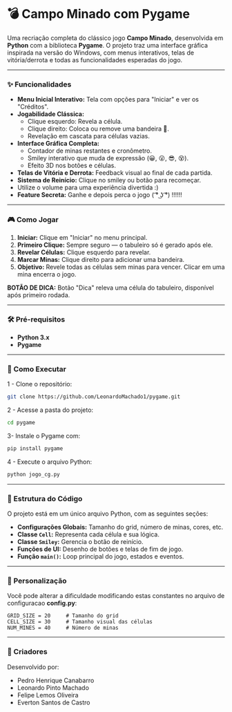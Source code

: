 # 💣 Campo Minado com Pygame

Uma recriação completa do clássico jogo **Campo Minado**, desenvolvida em **Python** com a biblioteca **Pygame**. O projeto traz uma interface gráfica inspirada na versão do Windows, com menus interativos, telas de vitória/derrota e todas as funcionalidades esperadas do jogo.

---

### ✨ Funcionalidades

- **Menu Inicial Interativo:** Tela com opções para "Iniciar" e ver os "Créditos".
- **Jogabilidade Clássica:**
  - Clique esquerdo: Revela a célula.
  - Clique direito: Coloca ou remove uma bandeira 🚩.
  - Revelação em cascata para células vazias.
- **Interface Gráfica Completa:**
  - Contador de minas restantes e cronômetro.
  - Smiley interativo que muda de expressão (😀, 😮, 😎, 😵).
  - Efeito 3D nos botões e células.
- **Telas de Vitória e Derrota:** Feedback visual ao final de cada partida.
- **Sistema de Reinício:** Clique no smiley ou botão para recomeçar.
- Utilize o volume para uma experiência divertida :)
- **Feature Secreta:** Ganhe e depois perca o jogo ( ͡° ͜ʖ ͡°) !!!!!!

---

### 🎮 Como Jogar

1. **Iniciar:** Clique em "Iniciar" no menu principal.
2. **Primeiro Clique:** Sempre seguro — o tabuleiro só é gerado após ele.
3. **Revelar Células:** Clique esquerdo para revelar.
4. **Marcar Minas:** Clique direito para adicionar uma bandeira.
5. **Objetivo:** Revele todas as células sem minas para vencer. Clicar em uma mina encerra o jogo.

**BOTÃO DE DICA:** Botão "Dica" releva uma célula do tabuleiro, disponível após primeiro rodada.

---

### 🛠️ Pré-requisitos

- **Python 3.x**
- **Pygame**

---

### 🚀 Como Executar

1 - Clone o repositório:

```bash
git clone https://github.com/LeonardoMachado1/pygame.git
```

2 - Acesse a pasta do projeto:

```bash
cd pygame
```

3- Instale o Pygame com:

```bash
pip install pygame
```

4 - Execute o arquivo Python:

```bash
python jogo_cg.py
```

---

### 📂 Estrutura do Código

O projeto está em um único arquivo Python, com as seguintes seções:

- **Configurações Globais:** Tamanho do grid, número de minas, cores, etc.
- **Classe `Cell`:** Representa cada célula e sua lógica.
- **Classe `Smiley`:** Gerencia o botão de reinício.
- **Funções de UI:** Desenho de botões e telas de fim de jogo.
- **Função `main()`:** Loop principal do jogo, estados e eventos.

---

### 🔧 Personalização

Você pode alterar a dificuldade modificando estas constantes no arquivo de configuracao **config.py**:

```
GRID_SIZE = 20     # Tamanho do grid
CELL_SIZE = 30     # Tamanho visual das células
NUM_MINES = 40     # Número de minas
```

---

### 👥 Criadores

Desenvolvido por:

- Pedro Henrique Canabarro
- Leonardo Pinto Machado
- Felipe Lemos Oliveira
- Everton Santos de Castro
